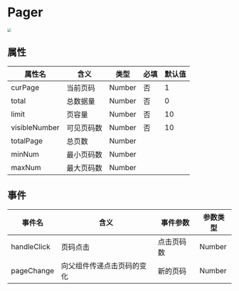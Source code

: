 # Pager

<img src="http://mdrs.yuanjin.tech/img/20201113130301.png" style="zoom:50%;" />

## 属性

| 属性名        | 含义       | 类型   | 必填 | 默认值 |
| ------------- | ---------- | ------ | ---- | ------ |
| curPage       | 当前页码   | Number | 否   | 1      |
| total         | 总数据量   | Number | 否   | 0      |
| limit         | 页容量     | Number | 否   | 10     |
| visibleNumber | 可见页码数 | Number | 否    | 10     |
| totalPage     | 总页数    | Number |       |       |
| minNum        | 最小页码数 | Number |      |       |
| maxNum        | 最大页码数 | Number |      |       |

## 事件

| 事件名     | 含义     | 事件参数 | 参数类型 |
| ---------- | -------- | -------- | -------- |
| handleClick | 页码点击 | 点击页码数 | Number   |
| pageChange | 向父组件传递点击页码的变化 | 新的页码 | Number   |
